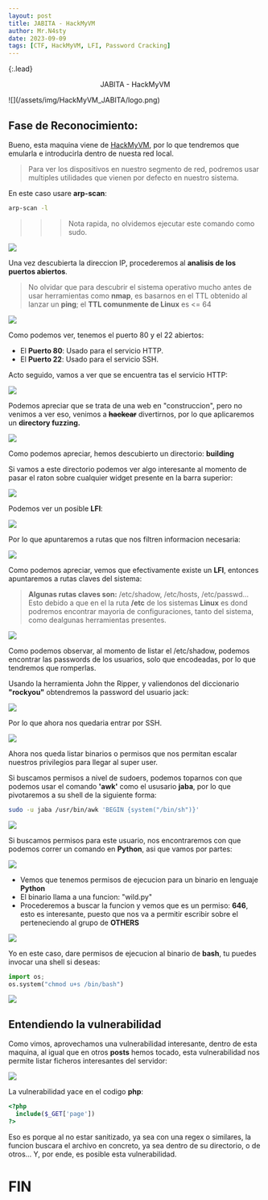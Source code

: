 ```yaml
---
layout: post
title: JABITA - HackMyVM
author: Mr.N4sty
date: 2023-09-09
tags: [CTF, HackMyVM, LFI, Password Cracking]
---
```

{:.lead}
<p style="text-align: center;"> JABITA - HackMyVM</p>
![](/assets/img/HackMyVM_JABITA/logo.png)

## Fase de Reconocimiento:

Bueno, esta maquina viene de [HackMyVM](https://hackmyvm.eu/), por lo que tendremos que emularla e introducirla dentro de nuesta red local.

> Para ver los dispositivos en nuestro segmento de red, podremos usar multiples utilidades que vienen por defecto en nuestro sistema.

En este caso usare **arp-scan**:

```bash
arp-scan -l
```
>>> Nota rapida, no olvidemos ejecutar este comando como sudo.

![](/assets/img/HackMyVM_JABITA/J1.png)

Una vez descubierta la direccion IP, procederemos al **analisis de los puertos abiertos**.

> No olvidar que para descubrir el sistema operativo mucho antes de usar herramientas como **nmap**, es basarnos en el TTL obtenido al lanzar un **ping**; el **TTL comunmente de Linux** es <= 64

![](/assets/img/HackMyVM_JABITA/J2.png)

Como podemos ver, tenemos el puerto 80 y el 22 abiertos:

- El **Puerto 80**: Usado para el servicio HTTP.
- El **Puerto 22**: Usado para el servicio SSH.

Acto seguido, vamos a ver que se encuentra tas el servicio HTTP:

![](/assets/img/HackMyVM_JABITA/J3.png)

Podemos apreciar que se trata de una web en "construccion", pero no venimos a ver eso, venimos a **~~hackear~~** divertirnos, por lo que aplicaremos un **directory fuzzing.**

![](/assets/img/HackMyVM_JABITA/J4.png)

Como podemos apreciar, hemos descubierto un directorio: **building**

Si vamos a este directorio podemos ver algo interesante al momento de pasar el raton sobre cualquier widget presente en la barra superior:

![](/assets/img/HackMyVM_JABITA/J5.png)

Podemos ver un posible **LFI**:

![](/assets/img/HackMyVM_JABITA/J6.png)

Por lo que apuntaremos a rutas que nos filtren informacion necesaria:

![](/assets/img/HackMyVM_JABITA/J7.png)

Como podemos apreciar, vemos que efectivamente existe un **LFI**, entonces apuntaremos a rutas claves del sistema:

> **Algunas rutas claves son:** /etc/shadow, /etc/hosts, /etc/passwd... Esto debido a que en el la ruta **/etc** de los sistemas **Linux** es dond podremos encontrar mayoria de configuraciones, tanto del sistema, como dealgunas herramientas presentes.

![](/assets/img/HackMyVM_JABITA/J8.png)

Como podemos observar, al momento de listar el /etc/shadow, podemos encontrar las passwords de los usuarios, solo que encodeadas, por lo que tendremos que romperlas.

Usando la herramienta John the Ripper, y valiendonos del diccionario **"rockyou"** obtendremos la password del usuario jack:

![](/assets/img/HackMyVM_JABITA/J9.png)

Por lo que ahora nos quedaria entrar por SSH.

![](/assets/img/HackMyVM_JABITA/J10.png)

Ahora nos queda listar binarios o permisos que nos permitan escalar nuestros privilegios para llegar al super user.

Si buscamos permisos a nivel de sudoers, podemos toparnos con que podemos usar el comando **'awk'** como el ususario **jaba**, por lo que pivotaremos a su shell de la siguiente forma:

```bash
sudo -u jaba /usr/bin/awk 'BEGIN {system("/bin/sh")}'
```
![](/assets/img/HackMyVM_JABITA/J11.png)

Si buscamos permisos para este usuario, nos encontraremos con que podemos correr un comando en **Python**, asi que vamos por partes:

![](/assets/img/HackMyVM_JABITA/J12.png)

- Vemos que tenemos permisos de ejecucion para un binario en lenguaje **Python**
- El binario llama a una funcion: "wild.py"
- Procederemos a buscar la funcion y vemos que es un permiso: **646**, esto es interesante, puesto que nos va a permitir escribir sobre el perteneciendo al grupo de **OTHERS**

![](/assets/img/HackMyVM_JABITA/J13.png)

Yo en este caso, dare permisos de ejecucion al binario de **bash**, tu puedes invocar una shell si deseas:

```python
import os;
os.system("chmod u+s /bin/bash")
```

![](/assets/img/HackMyVM_JABITA/J14.png)

## Entendiendo la vulnerabilidad

Como vimos, aprovechamos una vulnerabilidad interesante, dentro de esta maquina, al igual que en otros **posts** hemos tocado, esta vulnerabilidad nos permite listar ficheros interesantes del servidor:

![](/assets/img/HackMyVM_JABITA/J15.png)

La vulnerabilidad yace en el codigo **php**:

```php
<?php
  include($_GET['page'])
?>
```

Eso es porque al no estar sanitizado, ya sea con una regex o similares, la funcion buscara el archivo en concreto, ya sea dentro de su directorio, o de otros... Y, por ende, es posible esta vulnerabilidad.

# FIN
